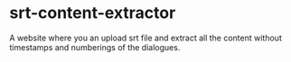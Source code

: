 # srt-content-extractor
A website where you an upload srt file and extract all the content without timestamps and numberings of the dialogues.
